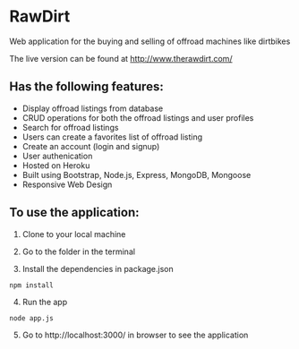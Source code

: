 # RawDirt
Web application for the buying and selling of offroad machines like dirtbikes

The live version can be found at http://www.therawdirt.com/

## Has the following features:
- Display offroad listings from database
- CRUD operations for both the offroad listings and user profiles
- Search for offroad listings
- Users can create a favorites list of offroad listing
- Create an account (login and signup)
- User authenication
- Hosted on Heroku
- Built using Bootstrap, Node.js, Express, MongoDB, Mongoose
- Responsive Web Design

## To use the application: 

1. Clone to your local machine

2. Go to the folder in the terminal

3. Install the dependencies in package.json
```
npm install
```
4. Run the app
```
node app.js
```
5. Go to http://localhost:3000/ in browser to see the application
